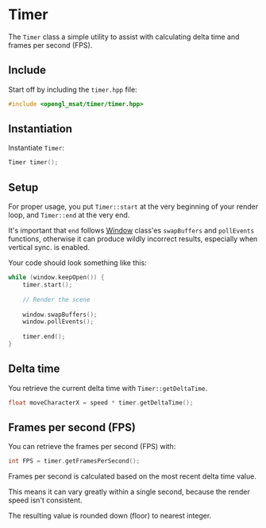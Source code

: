 # Timer

The ``Timer`` class a simple utility to assist with calculating delta time and frames per second (FPS).

## Include

Start off by including the ``timer.hpp`` file:

````c++
#include <opengl_msat/timer/timer.hpp>
````

## Instantiation

Instantiate ``Timer``:

````c++
Timer timer();
````

## Setup

For proper usage, you put ``Timer::start`` at the very beginning of your render loop,
and ``Timer::end`` at the very end.

It's important that ``end`` follows [Window](/window/window) class'es
``swapBuffers`` and ``pollEvents`` functions, otherwise it can produce wildly
incorrect results, especially when vertical sync. is enabled.

Your code should look something like this:

````c++
while (window.keepOpen()) {
    timer.start();
    
    // Render the scene
    
    window.swapBuffers();
    window.pollEvents();
    
    timer.end();
}
````

## Delta time

You retrieve the current delta time with ``Timer::getDeltaTime``.

````c++
float moveCharacterX = speed * timer.getDeltaTime();
````

## Frames per second (FPS)

You can retrieve the frames per second (FPS) with:

````c++
int FPS = timer.getFramesPerSecond();
````

Frames per second is calculated based on the most
recent delta time value.

This means it can vary greatly within a single second, because
the render speed isn't consistent.

The resulting value is rounded down (floor) to nearest integer.